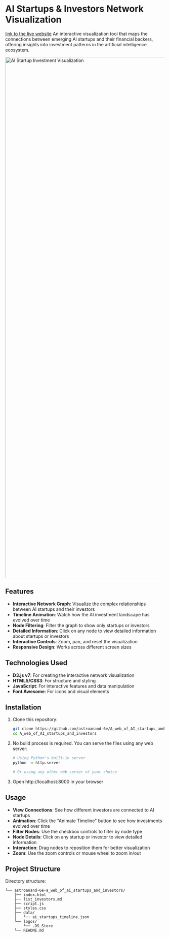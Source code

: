 # AI Startups & Investors Network Visualization
[link to the live website](https://astroanand-6e.github.io/A_web_of_AI_startups_and_investors/)
An interactive visualization tool that maps the connections between emerging AI startups and their financial backers, offering insights into investment patterns in the artificial intelligence ecosystem.

<img width="1641" alt="AI Startup Investment Visualization" src="https://github.com/user-attachments/assets/59780332-b403-4eae-a70a-7bc5997cb817" />


## Features

- **Interactive Network Graph**: Visualize the complex relationships between AI startups and their investors
- **Timeline Animation**: Watch how the AI investment landscape has evolved over time
- **Node Filtering**: Filter the graph to show only startups or investors
- **Detailed Information**: Click on any node to view detailed information about startups or investors
- **Interactive Controls**: Zoom, pan, and reset the visualization
- **Responsive Design**: Works across different screen sizes

## Technologies Used

- **D3.js v7**: For creating the interactive network visualization
- **HTML5/CSS3**: For structure and styling
- **JavaScript**: For interactive features and data manipulation
- **Font Awesome**: For icons and visual elements

## Installation

1. Clone this repository:
   ```bash
   git clone https://github.com/astroanand-6e/A_web_of_AI_startups_and_investors.git
   cd A_web_of_AI_startups_and_investors
   ```

2. No build process is required. You can serve the files using any web server:
   ```bash
   # Using Python's built-in server
   python -m http.server
   
   # Or using any other web server of your choice
   ```

3. Open http://localhost:8000 in your browser

## Usage

- **View Connections**: See how different investors are connected to AI startups
- **Animation**: Click the "Animate Timeline" button to see how investments evolved over time
- **Filter Nodes**: Use the checkbox controls to filter by node type
- **Node Details**: Click on any startup or investor to view detailed information
- **Interaction**: Drag nodes to reposition them for better visualization
- **Zoom**: Use the zoom controls or mouse wheel to zoom in/out

## Project Structure

Directory structure:
```
└── astroanand-6e-a_web_of_ai_startups_and_investors/
    ├── index.html
    ├── list_investors.md
    ├── script.js
    ├── styles.css
    ├── data/
    │   └── ai_startups_timeline.json
    └── logos/
        └── .DS_Store
    └── README.md    
```
